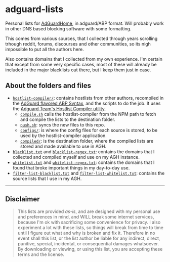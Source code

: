 # adguard-lists
Personal lists for [AdGuardHome](https://github.com/AdguardTeam/AdGuardHome), in adguard/ABP format.
Will probably work in other DNS based blocking software with some formatting.

This comes from various sources, that I collected through years scrolling trhough reddit, forums, discourses and other communities, so its nigh impossible to put all the authors here.

Also contains domains that I collected from my own experience.
I'm certain that except from some very specific cases, most of these will already be included in the major blacklists out there, but I keep them just in case.

## About the folders and files

- [`hostlist-compiler/`](./hostlist-compiler/): contains hostlists from other authors, recompiled in the [AdGuard flavored ABP Syntax](https://adguard.com/kb/general/ad-filtering/create-own-filters/), and the scripts to do the job. It uses the [Adguard Team's Hostlist Compiler utility](https://github.com/AdguardTeam/HostlistCompiler).
    - [`compile.sh`](./hostlist-compiler/compile.sh) calls the hostlist-compiler from the NPM path to fetch and compile the lists to the destination folder.
    - [`push.sh`](./hostlist-compiler/push.sh): syncs the new files to this repo.
    - [`configs/`](./hostlist-compiler/configs/): is where the config files for each source is stored, to be used by the hostlist-compiler application.
    - [`compiled/`](./hostlist-compiler/compiled/): is the destination folder, where the compiled lists are stored and made available to use in AGH.
- [`blacklist.txt`](./blacklist-regex.txt) and [`blacklist-regex.txt`](./blacklist-regex.txt): contains the domains that I collected and compiled myself and use on my AGH instance.
- [`whitelist.txt`](./whitelist.txt) and [`whitelist-regex.txt`](./whitelist-regex.txt): contains the domains that I found that broke important things in my day-to-day use.
- [`filter-list-blacklist.txt`](./filter-list-blacklists.txt) and [`filter-list-whitelist.txt`](./filter-list-whitelists.txt): contains the source lists that I use in my AGH.

---

## Disclaimer

> This lists are provided *as-is*, and are designed with my personal use and preferences in mind, and WILL break some internet services, because I'm ok with sacrificing some convenience for privacy.
> I also experiment a lot with these lists, so things will break from time to time until I figure out what and why is broken and fix it. 
> Therefore in no event shall this list, or the list author be liable for any indirect, direct, punitive,
> special, incidental, or consequential damages whatsoever. By downloading or viewing, or using
> this list, you are accepting these terms and the license.